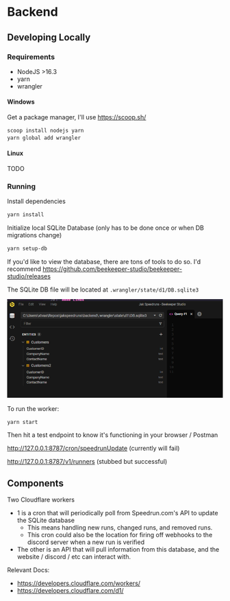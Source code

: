 # Backend

## Developing Locally

### Requirements

- NodeJS >16.3
- yarn
- wrangler

#### Windows

Get a package manager, I'll use https://scoop.sh/

```bash
scoop install nodejs yarn
yarn global add wrangler
```

#### Linux

TODO

### Running

Install dependencies

```bash
yarn install
```

Initialize local SQLite Database (only has to be done once or when DB migrations change)

```bash
yarn setup-db
```

If you'd like to view the database, there are tons of tools to do so.  I'd recommend https://github.com/beekeeper-studio/beekeeper-studio/releases

The SQLite DB file will be located at `.wrangler/state/d1/DB.sqlite3`

![](./docs/img/db-viewer.png)

To run the worker:

```bash
yarn start
```

Then hit a test endpoint to know it's functioning in your browser / Postman

http://127.0.0.1:8787/cron/speedrunUpdate (currently will fail)

http://127.0.0.1:8787/v1/runners (stubbed but successful)

## Components

Two Cloudflare workers
- 1 is a cron that will periodically poll from Speedrun.com's API to update the SQLite database
  - This means handling new runs, changed runs, and removed runs.
  - This cron could also be the location for firing off webhooks to the discord server when a new run is verified
- The other is an API that will pull information from this database, and the website / discord / etc can interact with.

Relevant Docs:
- https://developers.cloudflare.com/workers/
- https://developers.cloudflare.com/d1/
